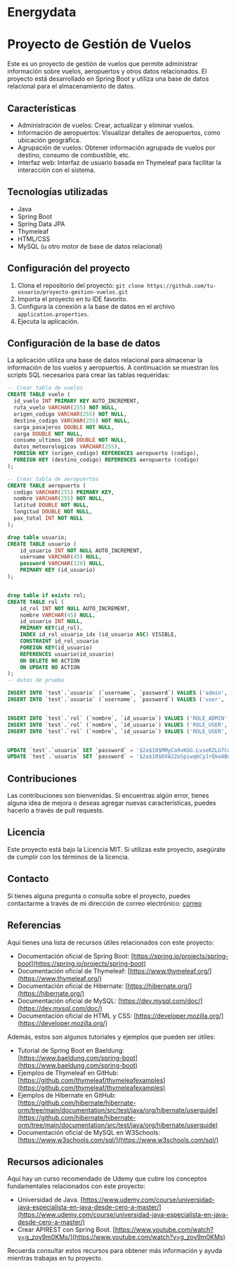 # Energydata
# Proyecto de Gestión de Vuelos

Este es un proyecto de gestión de vuelos que permite administrar información sobre vuelos, aeropuertos y otros datos relacionados. El proyecto está desarrollado en Spring Boot y utiliza una base de datos relacional para el almacenamiento de datos.

## Características

- Administración de vuelos: Crear, actualizar y eliminar vuelos.
- Información de aeropuertos: Visualizar detalles de aeropuertos, como ubicación geográfica.
- Agrupación de vuelos: Obtener información agrupada de vuelos por destino, consumo de combustible, etc.
- Interfaz web: Interfaz de usuario basada en Thymeleaf para facilitar la interacción con el sistema.

## Tecnologías utilizadas

- Java
- Spring Boot
- Spring Data JPA
- Thymeleaf
- HTML/CSS
- MySQL (u otro motor de base de datos relacional)

## Configuración del proyecto

1. Clona el repositorio del proyecto: `git clone https://github.com/tu-usuario/proyecto-gestion-vuelos.git`
2. Importa el proyecto en tu IDE favorito.
3. Configura la conexión a la base de datos en el archivo `application.properties`.
4. Ejecuta la aplicación.


## Configuración de la base de datos

La aplicación utiliza una base de datos relacional para almacenar la información de los vuelos y aeropuertos. A continuación se muestran los scripts SQL necesarios para crear las tablas requeridas:

```sql
-- Crear tabla de vuelos
CREATE TABLE vuelo (
  id_vuelo INT PRIMARY KEY AUTO_INCREMENT,
  ruta_vuelo VARCHAR(255) NOT NULL,
  origen_codigo VARCHAR(255) NOT NULL,
  destino_codigo VARCHAR(255) NOT NULL,
  carga_pasajeros DOUBLE NOT NULL,
  carga DOUBLE NOT NULL,
  consumo_ultimos_100 DOUBLE NOT NULL,
  datos_meteorologicos VARCHAR(255),
  FOREIGN KEY (origen_codigo) REFERENCES aeropuerto (codigo),
  FOREIGN KEY (destino_codigo) REFERENCES aeropuerto (codigo)
);

-- Crear tabla de aeropuertos
CREATE TABLE aeropuerto (
  codigo VARCHAR(255) PRIMARY KEY,
  nombre VARCHAR(255) NOT NULL,
  latitud DOUBLE NOT NULL,
  longitud DOUBLE NOT NULL,
  pax_total INT NOT NULL
);

drop table usuario;
CREATE TABLE usuario (
	id_usuario INT NOT NULL AUTO_INCREMENT,
    username VARCHAR(45) NULL,
    password VARCHAR(128) NULL,
    PRIMARY KEY (id_usuario)
);


drop table if exists rol;
CREATE TABLE rol (
	id_rol INT NOT NULL AUTO_INCREMENT,
    nombre VARCHAR(45) NULL,
    id_usuario INT NULL,
    PRIMARY KEY(id_rol),
    INDEX id_rol_usuario_idx (id_usuario ASC) VISIBLE,
    CONSTRAINT id_rol_usuario
    FOREIGN KEY(id_usuario)
    REFERENCES usuario(id_usuario)
    ON DELETE NO ACTION
    ON UPDATE NO ACTION
);
-- datos de prueba

INSERT INTO `test`.`usuario` (`username`, `password`) VALUES ('admin', '123');
INSERT INTO `test`.`usuario` (`username`, `password`) VALUES ('user', '123');


INSERT INTO `test`.`rol` (`nombre`, `id_usuario`) VALUES ('ROLE_ADMIN', '1');
INSERT INTO `test`.`rol` (`nombre`, `id_usuario`) VALUES ('ROLE_USER', '1');
INSERT INTO `test`.`rol` (`nombre`, `id_usuario`) VALUES ('ROLE_USER', '2');


UPDATE `test`.`usuario` SET `password` = '$2a$10$MMyCa9vKGG.LvseRZLG7CupjzV4i1l8EoHOKcT29IRZX6jnwRrnZC' WHERE (`id_usuario` = '1');
UPDATE `test`.`usuario` SET `password` = '$2a$10$6VA2ZoSpiwq6CyJrQko4BuZKUOOUVMytfHAPrE9VteOXrie6pVwu6' WHERE (`id_usuario` = '2');

```
## Contribuciones

Las contribuciones son bienvenidas. Si encuentras algún error, tienes alguna idea de mejora o deseas agregar nuevas características, puedes hacerlo a través de pull requests.

## Licencia

Este proyecto está bajo la Licencia MIT. Si utilizas este proyecto, asegúrate de cumplir con los términos de la licencia.

## Contacto

Si tienes alguna pregunta o consulta sobre el proyecto, puedes contactarme a través de mi dirección de correo electrónico: [correo](mailto:sebastian.menares@gmail.com)

## Referencias

Aquí tienes una lista de recursos útiles relacionados con este proyecto:

- Documentación oficial de Spring Boot: [https://spring.io/projects/spring-boot](https://spring.io/projects/spring-boot)
- Documentación oficial de Thymeleaf: [https://www.thymeleaf.org/](https://www.thymeleaf.org/)
- Documentación oficial de Hibernate: [https://hibernate.org/](https://hibernate.org/)
- Documentación oficial de MySQL: [https://dev.mysql.com/doc/](https://dev.mysql.com/doc/)
- Documentación oficial de HTML y CSS: [https://developer.mozilla.org/](https://developer.mozilla.org/)

Además, estos son algunos tutoriales y ejemplos que pueden ser útiles:

- Tutorial de Spring Boot en Baeldung: [https://www.baeldung.com/spring-boot](https://www.baeldung.com/spring-boot)
- Ejemplos de Thymeleaf en GitHub: [https://github.com/thymeleaf/thymeleafexamples](https://github.com/thymeleaf/thymeleafexamples)
- Ejemplos de Hibernate en GitHub: [https://github.com/hibernate/hibernate-orm/tree/main/documentation/src/test/java/org/hibernate/userguide](https://github.com/hibernate/hibernate-orm/tree/main/documentation/src/test/java/org/hibernate/userguide)
- Documentación oficial de MySQL en W3Schools: [https://www.w3schools.com/sql/](https://www.w3schools.com/sql/)

## Recursos adicionales

Aquí hay un curso recomendado de Udemy que cubre los conceptos fundamentales relacionados con este proyecto:

- Universidad de Java. [https://www.udemy.com/course/universidad-java-especialista-en-java-desde-cero-a-master/](https://www.udemy.com/course/universidad-java-especialista-en-java-desde-cero-a-master/) 
- Crear APIREST con Spring Boot. [https://www.youtube.com/watch?v=g_zoy9m0KMs/](https://www.youtube.com/watch?v=g_zoy9m0KMs)


Recuerda consultar estos recursos para obtener más información y ayuda mientras trabajas en tu proyecto.
